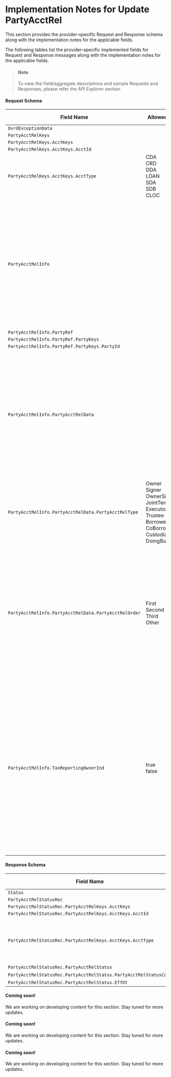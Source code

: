 # Implementation Notes for Update PartyAcctRel
This section provides the provider-specific Request and Response schema along with the implementation notes for the applicable fields.
<!-- 
type: tab 
titles: Premier, Precision, Signature, DNA, 
-->


The following tables list the provider-specific implemented fields for Request and Response messages along with the implementation notes for the applicable fields. 


<!-- theme: info -->
> #### Note
> 
> To view the field/aggregate descriptions and sample Requests and Responses, please refer the API Explorer section


#### Request Schema
|Field Name|Allowed Values|Implementation Note|
|----|----|----|
|`OvrdExceptionData`||  |
|`PartyAcctRelKeys`||  |
|`PartyAcctRelKeys.AcctKeys`||  |
|`PartyAcctRelKeys.AcctKeys.AcctId`||  |
|`PartyAcctRelKeys.AcctKeys.AcctType`|CDA<br>CRD<br>DDA<br>LOAN<br>SDA<br>SDB<br>CLOC<br> |  |
|`PartyAcctRelInfo`||Multiple aggregate can be sent in the request, the service expects the end state of the customer relationship with the account to be sent in the request, if not sent will assume that the relationship is no longer needed and will be removed from the account.|
|`PartyAcctRelInfo.PartyRef`||  |
|`PartyAcctRelInfo.PartyRef.PartyKeys`||  |
|`PartyAcctRelInfo.PartyRef.PartyKeys.PartyId`||  |
|`PartyAcctRelInfo.PartyAcctRelData`||This aggregate sent in the request, modifies display or inquiry names as well as order of theses names, tax ownership and relationship of the party with the account.<br>Statement or mailing address relationships are not modified within this service.<br><br>|
|`PartyAcctRelInfo.PartyAcctRelData.PartyAcctRelType`|Owner<br>Signer<br>OwnerSigner<br>JointTenancy<br>Executor<br>Trustee<br>Borrower<br>CoBorrower<br>Custodian<br>DoingBusinessAs|Values are client-defined and valid value Trustee is interchangeable with Fiduciary.|
|`PartyAcctRelInfo.PartyAcctRelData.PartyAcctRelOrder`|First<br>Second<br>Third<br>Other|Party Account Relationship Order as "First", "Second", and "Third" are considered to be main names on the account and most commonly applies to Party Relationship Types as OwnerSigner and Signer, Owner while "other" is used for relationships other then OwnerSigner, Signer, Owner.|
|`PartyAcctRelInfo.TaxReportingOwnerInd`|true<br>false|***Required**<br>For this field only one name can be denoted per account. If marked as true for multiple names, only the first one with the indicator will be consider as tax reporting owner.<br>By default if no party has the indicator set to true, the first party will be selected as the tax owner indicator.<br><br>Please note Tax Reporting Party can only be set as Owner or a Signer. |
#### Response Schema
|Field Name|Allowed Values|Implementation Note|
|----|----|----|
|`Status`||  |
|`PartyAcctRelStatusRec`||  |
|`PartyAcctRelStatusRec.PartyAcctRelKeys.AcctKeys`||  |
|`PartyAcctRelStatusRec.PartyAcctRelKeys.AcctKeys.AcctId`||  |
|`PartyAcctRelStatusRec.PartyAcctRelKeys.AcctKeys.AcctType`|CDA<br>CRD<br>DDA<br>LOAN<br>SDA<br>SDB<br>CLOC<br> |  |
|`PartyAcctRelStatusRec.PartyAcctRelStatus`||  |
|`PartyAcctRelStatusRec.PartyAcctRelStatus.PartyAcctRelStatusCode`|Valid|  |
|`PartyAcctRelStatusRec.PartyAcctRelStatus.EffDt`||  |
<!-- type: tab -->


#### Coming soon!
We are working on developing content for this section. Stay tuned for more updates. 


<!-- type: tab -->


#### Coming soon!
We are working on developing content for this section. Stay tuned for more updates. 


<!-- type: tab -->


#### Coming soon!
We are working on developing content for this section. Stay tuned for more updates. 


<!-- type: tab-end -->
